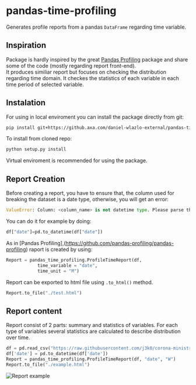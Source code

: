 # pandas-time-profiling
Generates profile reports from a pandas `DataFrame` regarding time variable.

## Inspiration
Package is hardly inspired by the great [Pandas Profiling](https://github.com/pandas-profiling/pandas-profiling) package and share some of the code (mostly regarding report front-end).  
It produces similiar report but focuses on checking the distribution regarding time domain. It checkes the statistics of each variable in each time period of selected variable.

## Instalation

For using in local enviroment you can install the package directly from git:

```bash
pip install git+https://github.axa.com/daniel-wlazlo-external/pandas-time-profiling.git
```
To install from cloned repo:
```bash
python setup.py install
```
Virtual enviroment is recommended for using the package.

## Report Creation

Before creating a report, you have to ensure that, the column used for breaking the dataset is a date type, otherwise, you will get an error:

```python
ValueError: Column: <column_name> is not datetime type. Please parse the variable.
```

You can do it for example by doing:
```python
df["date"]=pd.to_datetime(df["date"])
```

As in [Pandas Profiling],(https://github.com/pandas-profiling/pandas-profiling) raport is created by using: 

```python
Report = pandas_time_profiling.ProfileTimeReport(df,
            time_variable = "date",
            time_unit = "M")
```

Report can be exported to html file using `.to_html()` method.
```python
Report.to_file("./test.html")
```

## Report content

Report consist of 2 parts: summary and statistics of variables. For each type of variables several statistics are calculated to describe distribution over time.

```python
df = pd.read_csv("https://raw.githubusercontent.com/j3k0/corona-ministryinfo-gov-lb-fetcher/909dc3342e0af34f46771cac6cb2434694b6f7a4/daily_data.csv")
df['date'] = pd.to_datetime(df['date'])
Report = pandas_time_profiling.ProfileTimeReport(df, "date", "W")
Report.to_file("./example.html")
```

![Report example](/docs/Report.png)



